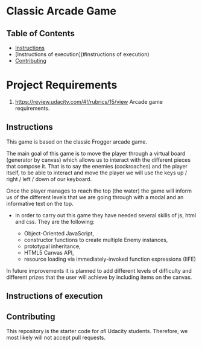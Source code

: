 # Classic Arcade Game 

## Table of Contents

- [Instructions](#instructions)
- [Instructions of execution](#instructions of execution)
- [Contributing](#contributing)

# Project Requirements

1. https://review.udacity.com/#!/rubrics/15/view 
Arcade game requirements.

## Instructions

This game is based on the classic Frogger arcade game.

The main goal of this game is to move the player through a virtual board (generator by canvas) which allows us to interact with the different pieces that compose it.
That is to say the enemies (cockroaches) and the player itself, to be able to interact and move the player we will use the keys up / right / left / down of our keyboard.

Once the player manages to reach the top (the water) the game will inform us of the different levels that we are going through with a modal and an informative text on the top.

* In order to carry out this game they have needed several skills of js, html and css.
  They are the following:

    * Object-Oriented JavaScript,
    * constructor functions to create multiple Enemy instances,
    * prototypal inheritance,
    * HTML5 Canvas API,
    * resource loading via immediately-invoked function expressions (IIFE)

In future improvements it is planned to add different levels of difficulty and different prizes that the user will achieve by including items on the canvas.

## Instructions of execution



## Contributing

This repository is the starter code for _all_ Udacity students. Therefore, we most likely will not accept pull requests.
